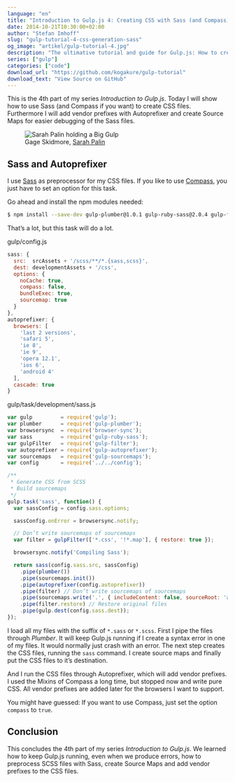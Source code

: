 ```yaml
---
language: "en"
title: "Introduction to Gulp.js 4: Creating CSS with Sass (and Compass)"
date: 2014-10-21T10:30:00+02:00
author: "Stefan Imhoff"
slug: "gulp-tutorial-4-css-generation-sass"
og_image: "artikel/gulp-tutorial-4.jpg"
description: "The ultimative tutorial and guide for Gulp.js: How to create CSS and Source Maps with Sass and Compass."
series: ["gulp"]
categories: ["code"]
download_url: "https://github.com/kogakure/gulp-tutorial"
download_text: "View Source on GitHub"
---
```


This is the 4th part of my series *Introduction to Gulp.js*. Today I will show how to use Sass (and Compass if you want) to create CSS files. Furthermore I will add vendor prefixes with Autoprefixer and create Source Maps for easier debugging of the Sass files.

<figure class="image-figure attribution">
  <img src="/assets/images/artikel/gulp-tutorial-4.jpg" alt="Sarah Palin holding a Big Gulp">
  <figcaption>
  Gage Skidmore, <a href="https://www.flickr.com/photos/gageskidmore/8571336210" target="_blank" rel="nofollow" rel="noopener">Sarah Palin</a>
  </figcaption>
</figure>


## Sass and Autoprefixer

I use [Sass](http://sass-lang.com/) as preprocessor for my CSS files. If you like to use [Compass](http://compass-style.org/), you just have to set an option for this task.

Go ahead and install the npm modules needed:


```bash
$ npm install --save-dev gulp-plumber@1.0.1 gulp-ruby-sass@2.0.4 gulp-filter@3.0.1 gulp-changed@1.0.0 gulp-autoprefixer@3.0.2 gulp-sourcemaps@1.6.0
```

That’s a lot, but this task will do a lot.

<p class="code-info">gulp/config.js</p>

```javascript
sass: {
  src:  srcAssets + '/scss/**/*.{sass,scss}',
  dest: developmentAssets + '/css',
  options: {
    noCache: true,
    compass: false,
    bundleExec: true,
    sourcemap: true
  }
},
autoprefixer: {
  browsers: [
    'last 2 versions',
    'safari 5',
    'ie 8',
    'ie 9',
    'opera 12.1',
    'ios 6',
    'android 4'
  ],
  cascade: true
}
```


<p class="code-info">gulp/task/development/sass.js</p>

```javascript
var gulp         = require('gulp');
var plumber      = require('gulp-plumber');
var browsersync  = require('browser-sync');
var sass         = require('gulp-ruby-sass');
var gulpFilter   = require('gulp-filter');
var autoprefixer = require('gulp-autoprefixer');
var sourcemaps   = require('gulp-sourcemaps');
var config       = require('../../config');

/**
 * Generate CSS from SCSS
 * Build sourcemaps
 */
gulp.task('sass', function() {
  var sassConfig = config.sass.options;

  sassConfig.onError = browsersync.notify;

  // Don’t write sourcemaps of sourcemaps
  var filter = gulpFilter(['*.css', '!*.map'], { restore: true });

  browsersync.notify('Compiling Sass');

  return sass(config.sass.src, sassConfig)
    .pipe(plumber())
    .pipe(sourcemaps.init())
    .pipe(autoprefixer(config.autoprefixer))
    .pipe(filter) // Don’t write sourcemaps of sourcemaps
    .pipe(sourcemaps.write('.', { includeContent: false, sourceRoot: 'app/_assets/scss' }))
    .pipe(filter.restore) // Restore original files
    .pipe(gulp.dest(config.sass.dest));
});
```


I load all my files with the suffix of `*.sass` or `*.scss`. First I pipe the files through *Plumber*. It will keep Gulp.js running if I create a syntax error in one of my files. It would normally just crash with an error. The next step creates the CSS files, running the `sass` command. I create source maps and finally put the CSS files to it’s destination.

And I run the CSS files through Autoprefixer, which will add vendor prefixes. I used the Mixins of Compass a long time, but stopped now and write pure CSS. All vendor prefixes are added later for the browsers I want to support.

You might have guessed: If you want to use Compass, just set the option `compass` to `true`.

## Conclusion

This concludes the 4th part of my series *Introduction to Gulp.js*. We learned how to keep Gulp.js running, even when we produce errors, how to preprocess SCSS files with Sass, create Source Maps and add vendor prefixes to the CSS files.
